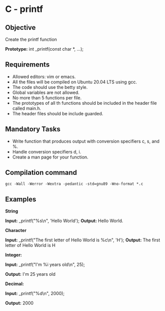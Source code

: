
# C - printf


## Objective
Create the printf function

**Prototype:** int _printf(const char *, ...);

## Requirements

* Allowed editors: vim or emacs.
* All the files will be compiled on Ubuntu 20.04 LTS using gcc.
* The code should use the betty style.
* Global variables are not allowed.
* No more than 5 functions per file.
* The prototypes of all th functions should be included in the header file called main.h.
* The header files should be include guarded.

## Mandatory Tasks
* Write function that produces output with conversion specifiers c, s, and %.
* Handle conversion specifiers d, i.
* Create a man page for your function.

## Compilation command
  `gcc -Wall -Werror -Wextra -pedantic -std=gnu89 -Wno-format *.c`
  
## Examples
**String**

**Input:** _printf("%s\n", 'Hello World');
**Output:** Hello World.

**Character**

**Input:** _printf("The first letter of Hello World is %c\n", 'H');
**Output:** The first letter of Hello World is H

**Integer:**

**Input:** _printf("I'm %i years old\n", 25);

**Output:** I'm 25 years old

**Decimal:**

**Input:** _printf("%d\n", 2000);

**Output:** 2000
